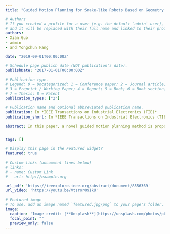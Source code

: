```yaml
---
title: "Guided Motion Planning for Snake-like Robots Based on Geometry Mechanics and HJB Equation"

# Authors
# If you created a profile for a user (e.g. the default `admin` user), write the username (folder name) here 
# and it will be replaced with their full name and linked to their profile.
authors:
- Xian Guo
- admin
- and Yongchun Fang

date: "2019-09-01T00:00:00Z"

# Schedule page publish date (NOT publication's date).
publishDate: "2017-01-01T00:00:00Z"

# Publication type.
# Legend: 0 = Uncategorized; 1 = Conference paper; 2 = Journal article;
# 3 = Preprint / Working Paper; 4 = Report; 5 = Book; 6 = Book section;
# 7 = Thesis; 8 = Patent
publication_types: ["2"]

# Publication name and optional abbreviated publication name.
publication: In *IEEE Transactions on Industrial Electronics (TIE)*
publication_short: In *IEEE Transactions on Industrial Electronics (TIE)*

abstract: In this paper, a novel guided motion planning method is proposed for snake-like robots, which decomposes the configuration space into the fiber space and the gait space, with the motion planned in the low-dimensional fiber space, so as to avoid the dimensionality curse problem. More specifically, first, based on geometry mechanics, the kinematic connection is derived, which successfully maps the motion in the fiber space into that in the gait space. According to the kinematic connection, a novel bidirectional motion control method for snake-like robots is proposed to improve the flexibility that can produce not only the forward locomotion but also the backward locomotion additionally. The convergence of the bidirectional motion control method is proved based on averaging theory. Then, the motion planning problem is solved in the low-dimensional fiber space, for which the HJB equation is used to generate the optimal control in the fiber space to avoid the well-known curse of dimensionality. Finally, combining the bidirectional motion control and the motion planned in the fiber space, a guided motion planning method in the configuration space is proposed. Numerical simulations and experiments based on the real snake-like robot platform are performed, whose results demonstrate that the proposed algorithm is valid and robust.


tags: []

# Display this page in the Featured widget?
featured: true

# Custom links (uncomment lines below)
# links:
# - name: Custom Link
#   url: http://example.org

url_pdf: 'https://ieeexplore.ieee.org/abstract/document/8556369'
url_video: 'https://youtu.be/Vtsror09IkU'

# Featured image
# To use, add an image named `featured.jpg/png` to your page's folder. 
image:
  caption: 'Image credit: [**Unsplash**](https://unsplash.com/photos/pLCdAaMFLTE)'
  focal_point: ""
  preview_only: false
---
```




